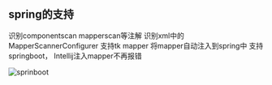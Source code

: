 ## spring的支持
识别componentscan mapperscan等注解 识别xml中的MapperScannerConfigurer 支持tk mapper
将mapper自动注入到spring中 支持springboot， Intellij注入mapper不再报错

![sprinboot](https://gitee.com/gejun123456/MyBatisCodeHelper-Pro/raw/master/screenshots/springSupport.gif)




